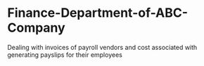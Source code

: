 # Finance-Department-of-ABC-Company
Dealing with invoices of payroll vendors and cost associated with generating payslips for their employees
